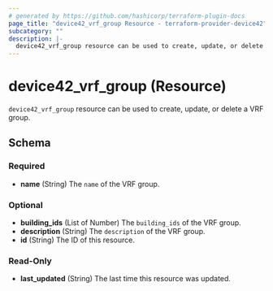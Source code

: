 ```yaml
---
# generated by https://github.com/hashicorp/terraform-plugin-docs
page_title: "device42_vrf_group Resource - terraform-provider-device42"
subcategory: ""
description: |-
  device42_vrf_group resource can be used to create, update, or delete a VRF group.
---
```


# device42_vrf_group (Resource)

`device42_vrf_group` resource can be used to create, update, or delete a VRF group.



<!-- schema generated by tfplugindocs -->
## Schema

### Required

- **name** (String) The `name` of the VRF group.

### Optional

- **building_ids** (List of Number) The `building_ids` of the VRF group.
- **description** (String) The `description` of the VRF group.
- **id** (String) The ID of this resource.

### Read-Only

- **last_updated** (String) The last time this resource was updated.


